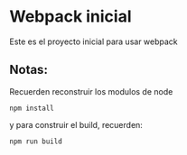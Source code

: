 # Webpack inicial


Este es el proyecto inicial para usar webpack

## Notas:
Recuerden reconstruir los modulos de node
```
npm install
```

y para construir el build, recuerden:
```
npm run build
```